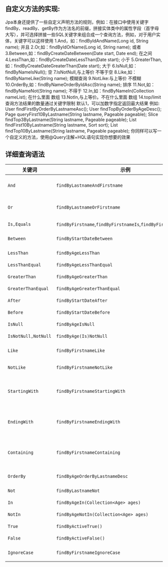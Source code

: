 ## 自定义方法的实现:
Jpa本身还提供了一些自定义声明方法的规则，例如：在接口中使用关键字findBy、readBy、getBy作为方法名的前缀，拼接实体类中的属性字段（首字母大写），并可选择拼接一些SQL关键字来组合成一个查询方法，例如，对于用户实体，关键字可以这样使用
1.And，如：findByIdAndName(Long id, String name); 并且
2.Or,如：findByIdOrName(Long id, String name); 或者
3.Between,如：findByCreateDateBetween(Date start, Date end); 在之间
4.LessThan,如：findByCreateDateLessThan(Date start); 小于
5.GreaterThan,如：findByCreateDateGreaterThan(Date start); 大于
6.IsNull,如：findByNameIsNull(); 空
7.IsNotNull,与上等价 不等于空
8.Like,如：findByNameLike(String name); 模糊查询
9.NotLike:与上等价 不模糊
10.OrderBy,如：findByNameOrderByIdAsc(String name); 排序
11.Not,如：findByNameNot(String name); 不得于
12.In,如：findByNameIn(Collection<String> nameList); 在什么里面 数组
13.NotIn,与上等价。不在什么里面 数组
14.top/limit 查询方法结果的数量通过关键字限制 默认1，可以加数字指定返回最大结果
例如:
User findFirstByOrderByLastnameAsc();
User findTopByOrderByAgeDesc();
Page<User> queryFirst10ByLastname(String lastname, Pageable pageable);
Slice<User> findTop3ByLastname(String lastname, Pageable pageable);
List<User> findFirst10ByLastname(String lastname, Sort sort);
List<User> findTop10ByLastname(String lastname, Pageable pageable);
你同样可以写一个自定义的方法，使用@Query注解+HQL语句实现你想要的效果
  
## 详细查询语法  
| 关键词              | 示例                                                         | 对应的sql片段                                             |  
| ------------------- | ------------------------------------------------------------ | ------------------------------------------------------------ |  
| `And`               | `findByLastnameAndFirstname`                                 | `… where x.lastname = ?1 and x.firstname = ?2`               |  
| `Or`                | `findByLastnameOrFirstname`                                  | `… where x.lastname = ?1 or x.firstname = ?2`                |  
| `Is,Equals`         | `findByFirstname`,`findByFirstnameIs`,`findByFirstnameEquals` | `… where x.firstname = ?1`                                   |  
| `Between`           | `findByStartDateBetween`                                     | `… where x.startDate between ?1 and ?2`                      |  
| `LessThan`          | `findByAgeLessThan`                                          | `… where x.age < ?1`                                         |  
| `LessThanEqual`     | `findByAgeLessThanEqual`                                     | `… where x.age <= ?1`                                        |  
| `GreaterThan`       | `findByAgeGreaterThan`                                       | `… where x.age > ?1`                                         |  
| `GreaterThanEqual`  | `findByAgeGreaterThanEqual`                                  | `… where x.age >= ?1`                                        |  
| `After`             | `findByStartDateAfter`                                       | `… where x.startDate > ?1`                                   |  
| `Before`            | `findByStartDateBefore`                                      | `… where x.startDate < ?1`                                   |  
| `IsNull`            | `findByAgeIsNull`                                            | `… where x.age is null`                                      |  
| `IsNotNull,NotNull` | `findByAge(Is)NotNull`                                       | `… where x.age not null`                                     |  
| `Like`              | `findByFirstnameLike`                                        | `… where x.firstname like ?1`                                |  
| `NotLike`           | `findByFirstnameNotLike`                                     | `… where x.firstname not like ?1`                            |  
| `StartingWith`      | `findByFirstnameStartingWith`                                | `… where x.firstname like ?1` (parameter bound with appended `%`) |  
| `EndingWith`        | `findByFirstnameEndingWith`                                  | `… where x.firstname like ?1` (parameter bound with prepended `%`) |  
| `Containing`        | `findByFirstnameContaining`                                  | `… where x.firstname like ?1` (parameter bound wrapped in `%`) |  
| `OrderBy`           | `findByAgeOrderByLastnameDesc`                               | `… where x.age = ?1 order by x.lastname desc`                |  
| `Not`               | `findByLastnameNot`                                          | `… where x.lastname <> ?1`                                   |  
| `In`                | `findByAgeIn(Collection<Age> ages)`                          | `… where x.age in ?1`                                        |  
| `NotIn`             | `findByAgeNotIn(Collection<Age> ages)`                       | `… where x.age not in ?1`                                    |  
| `True`              | `findByActiveTrue()`                                         | `… where x.active = true`                                    |  
| `False`             | `findByActiveFalse()`                                        | `… where x.active = false`                                   |  
| `IgnoreCase`        | `findByFirstnameIgnoreCase`                                  | `… where UPPER(x.firstame) = UPPER(?1)`                      |
<!--stackedit_data:
eyJoaXN0b3J5IjpbLTE4Mjg5Mzc3NDhdfQ==
-->